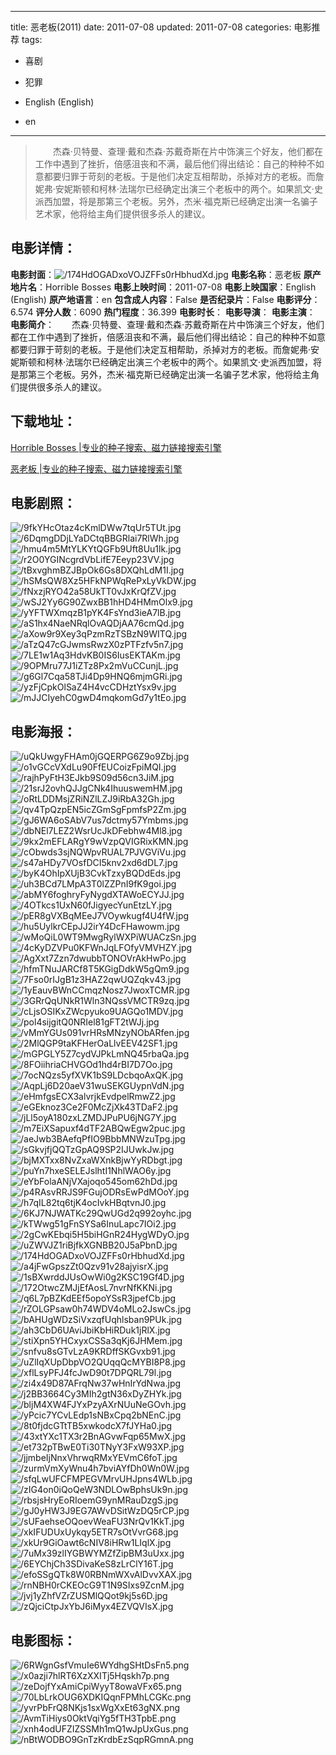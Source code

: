 
---
title: 恶老板(2011)
date: 2011-07-08
updated: 2011-07-08
categories: 电影推荐
tags:
- 喜剧
- 犯罪

- English (English)
- en
---


> 　　杰森·贝特曼、查理·戴和杰森·苏戴奇斯在片中饰演三个好友，他们都在工作中遇到了挫折，倍感沮丧和不满，最后他们得出结论：自己的种种不如意都要归罪于苛刻的老板。于是他们决定互相帮助，杀掉对方的老板。而詹妮弗·安妮斯顿和柯林·法瑞尔已经确定出演三个老板中的两个。如果凯文·史派西加盟，将是那第三个老板。另外，杰米·福克斯已经确定出演一名骗子艺术家，他将给主角们提供很多杀人的建议。

## **电影详情**：

**电影封面**：<img src="https://image.tmdb.org/t/p/w200/174HdOGADxoVOJZFFs0rHbhudXd.jpg" alt="/174HdOGADxoVOJZFFs0rHbhudXd.jpg" title="/174HdOGADxoVOJZFFs0rHbhudXd.jpg">
**电影名称**：恶老板
**原产地片名**：Horrible Bosses
**电影上映时间**：2011-07-08
**电影上映国家**：English (English)
**原产地语言**：en
**包含成人内容**：False
**是否纪录片**：False
**电影评分**：6.574
**评分人数**：6090
**热门程度**：36.399
**电影时长**：
**电影导演**：
**电影主演**：
**电影简介**：　　杰森·贝特曼、查理·戴和杰森·苏戴奇斯在片中饰演三个好友，他们都在工作中遇到了挫折，倍感沮丧和不满，最后他们得出结论：自己的种种不如意都要归罪于苛刻的老板。于是他们决定互相帮助，杀掉对方的老板。而詹妮弗·安妮斯顿和柯林·法瑞尔已经确定出演三个老板中的两个。如果凯文·史派西加盟，将是那第三个老板。另外，杰米·福克斯已经确定出演一名骗子艺术家，他将给主角们提供很多杀人的建议。

## **下载地址**：
[Horrible Bosses |专业的种子搜索、磁力链接搜索引擎](https://movie.amd794.com:2083/?search=Horrible%20Bosses&ordering=&mode=match_phrase&page_size=10&page=1)

[恶老板 |专业的种子搜索、磁力链接搜索引擎](https://movie.amd794.com:2083/?search=%E6%81%B6%E8%80%81%E6%9D%BF&ordering=&mode=match_phrase&page_size=10&page=1)
 

## **电影剧照**：
<img src="https://image.tmdb.org/t/p/original/9fkYHcOtaz4cKmlDWw7tqUr5TUt.jpg" alt="/9fkYHcOtaz4cKmlDWw7tqUr5TUt.jpg" title="/9fkYHcOtaz4cKmlDWw7tqUr5TUt.jpg"><img src="https://image.tmdb.org/t/p/original/6DqmgDDjLYaDCtqBBGRlai7RlWh.jpg" alt="/6DqmgDDjLYaDCtqBBGRlai7RlWh.jpg" title="/6DqmgDDjLYaDCtqBBGRlai7RlWh.jpg"><img src="https://image.tmdb.org/t/p/original/hmu4m5MtYLKYtQGFb9Uft8Uu1lk.jpg" alt="/hmu4m5MtYLKYtQGFb9Uft8Uu1lk.jpg" title="/hmu4m5MtYLKYtQGFb9Uft8Uu1lk.jpg"><img src="https://image.tmdb.org/t/p/original/r2O0YGINcgrdVbLifE7Eeyp23VV.jpg" alt="/r2O0YGINcgrdVbLifE7Eeyp23VV.jpg" title="/r2O0YGINcgrdVbLifE7Eeyp23VV.jpg"><img src="https://image.tmdb.org/t/p/original/tBxvghmBZJBpOk6Gs8DXQhLdM1I.jpg" alt="/tBxvghmBZJBpOk6Gs8DXQhLdM1I.jpg" title="/tBxvghmBZJBpOk6Gs8DXQhLdM1I.jpg"><img src="https://image.tmdb.org/t/p/original/hSMsQW8Xz5HFkNPWqRePxLyVkDW.jpg" alt="/hSMsQW8Xz5HFkNPWqRePxLyVkDW.jpg" title="/hSMsQW8Xz5HFkNPWqRePxLyVkDW.jpg"><img src="https://image.tmdb.org/t/p/original/fNxzjRYO42a58UkTT0vJxKrQfZV.jpg" alt="/fNxzjRYO42a58UkTT0vJxKrQfZV.jpg" title="/fNxzjRYO42a58UkTT0vJxKrQfZV.jpg"><img src="https://image.tmdb.org/t/p/original/wSJ2Yy6G90ZwxBB1hHD4HMmOlx9.jpg" alt="/wSJ2Yy6G90ZwxBB1hHD4HMmOlx9.jpg" title="/wSJ2Yy6G90ZwxBB1hHD4HMmOlx9.jpg"><img src="https://image.tmdb.org/t/p/original/yYFTWXmqzB1pYK4FsYnd3ieA7lB.jpg" alt="/yYFTWXmqzB1pYK4FsYnd3ieA7lB.jpg" title="/yYFTWXmqzB1pYK4FsYnd3ieA7lB.jpg"><img src="https://image.tmdb.org/t/p/original/aS1hx4NaeNRqlOvAQDjAA76cmQd.jpg" alt="/aS1hx4NaeNRqlOvAQDjAA76cmQd.jpg" title="/aS1hx4NaeNRqlOvAQDjAA76cmQd.jpg"><img src="https://image.tmdb.org/t/p/original/aXow9r9Xey3qPzmRzTSBzN9WITQ.jpg" alt="/aXow9r9Xey3qPzmRzTSBzN9WITQ.jpg" title="/aXow9r9Xey3qPzmRzTSBzN9WITQ.jpg"><img src="https://image.tmdb.org/t/p/original/aTzQ47cGJwmsRwzX0zPTFzfv5n7.jpg" alt="/aTzQ47cGJwmsRwzX0zPTFzfv5n7.jpg" title="/aTzQ47cGJwmsRwzX0zPTFzfv5n7.jpg"><img src="https://image.tmdb.org/t/p/original/7LE1w1Aq3HdvKB0IS6IusEKTAKm.jpg" alt="/7LE1w1Aq3HdvKB0IS6IusEKTAKm.jpg" title="/7LE1w1Aq3HdvKB0IS6IusEKTAKm.jpg"><img src="https://image.tmdb.org/t/p/original/9OPMru77J1iZTz8Px2mVuCCunjL.jpg" alt="/9OPMru77J1iZTz8Px2mVuCCunjL.jpg" title="/9OPMru77J1iZTz8Px2mVuCCunjL.jpg"><img src="https://image.tmdb.org/t/p/original/g6Gl7Cqa58TJi4Dp9HNQ6mjmGRi.jpg" alt="/g6Gl7Cqa58TJi4Dp9HNQ6mjmGRi.jpg" title="/g6Gl7Cqa58TJi4Dp9HNQ6mjmGRi.jpg"><img src="https://image.tmdb.org/t/p/original/yzFjCpkOlSaZ4H4vcCDHztYsx9v.jpg" alt="/yzFjCpkOlSaZ4H4vcCDHztYsx9v.jpg" title="/yzFjCpkOlSaZ4H4vcCDHztYsx9v.jpg"><img src="https://image.tmdb.org/t/p/original/mJJCIyehC0gwD4mqkomGd7y1tEo.jpg" alt="/mJJCIyehC0gwD4mqkomGd7y1tEo.jpg" title="/mJJCIyehC0gwD4mqkomGd7y1tEo.jpg">

## **电影海报**：
<img src="https://image.tmdb.org/t/p/original/uQkUwgyFHAm0jGQERPG6Z9o9Zbj.jpg" alt="/uQkUwgyFHAm0jGQERPG6Z9o9Zbj.jpg" title="/uQkUwgyFHAm0jGQERPG6Z9o9Zbj.jpg"><img src="https://image.tmdb.org/t/p/original/o1vGCcVXdLu90FfEUCoizFpiMQI.jpg" alt="/o1vGCcVXdLu90FfEUCoizFpiMQI.jpg" title="/o1vGCcVXdLu90FfEUCoizFpiMQI.jpg"><img src="https://image.tmdb.org/t/p/original/rajhPyFtH3EJkb9S09d56cn3JiM.jpg" alt="/rajhPyFtH3EJkb9S09d56cn3JiM.jpg" title="/rajhPyFtH3EJkb9S09d56cn3JiM.jpg"><img src="https://image.tmdb.org/t/p/original/21srJ2ovhQJJgCNk4IhuuswemHM.jpg" alt="/21srJ2ovhQJJgCNk4IhuuswemHM.jpg" title="/21srJ2ovhQJJgCNk4IhuuswemHM.jpg"><img src="https://image.tmdb.org/t/p/original/oRtLDDMsjZRiNZlLZJ9iRbA32Gh.jpg" alt="/oRtLDDMsjZRiNZlLZJ9iRbA32Gh.jpg" title="/oRtLDDMsjZRiNZlLZJ9iRbA32Gh.jpg"><img src="https://image.tmdb.org/t/p/original/qv4TpQzpEN5icZGmSgFpmfsP2Zm.jpg" alt="/qv4TpQzpEN5icZGmSgFpmfsP2Zm.jpg" title="/qv4TpQzpEN5icZGmSgFpmfsP2Zm.jpg"><img src="https://image.tmdb.org/t/p/original/gJ6WA6oSAbV7us7dctmy57Ymbms.jpg" alt="/gJ6WA6oSAbV7us7dctmy57Ymbms.jpg" title="/gJ6WA6oSAbV7us7dctmy57Ymbms.jpg"><img src="https://image.tmdb.org/t/p/original/dbNEl7LEZ2WsrUcJkDFebhw4Ml8.jpg" alt="/dbNEl7LEZ2WsrUcJkDFebhw4Ml8.jpg" title="/dbNEl7LEZ2WsrUcJkDFebhw4Ml8.jpg"><img src="https://image.tmdb.org/t/p/original/9kx2mEFLARgY9wVzpQVIGRixKMN.jpg" alt="/9kx2mEFLARgY9wVzpQVIGRixKMN.jpg" title="/9kx2mEFLARgY9wVzpQVIGRixKMN.jpg"><img src="https://image.tmdb.org/t/p/original/cObwds3sjNQWpvRUAL7PJVGViVu.jpg" alt="/cObwds3sjNQWpvRUAL7PJVGViVu.jpg" title="/cObwds3sjNQWpvRUAL7PJVGViVu.jpg"><img src="https://image.tmdb.org/t/p/original/s47aHDy7VOsfDCI5knv2xd6dDL7.jpg" alt="/s47aHDy7VOsfDCI5knv2xd6dDL7.jpg" title="/s47aHDy7VOsfDCI5knv2xd6dDL7.jpg"><img src="https://image.tmdb.org/t/p/original/byK4OhIpXUjB3CvkTzxyBQDdEds.jpg" alt="/byK4OhIpXUjB3CvkTzxyBQDdEds.jpg" title="/byK4OhIpXUjB3CvkTzxyBQDdEds.jpg"><img src="https://image.tmdb.org/t/p/original/uh3BCd7LMpA3T0lZZPnI9fK9goi.jpg" alt="/uh3BCd7LMpA3T0lZZPnI9fK9goi.jpg" title="/uh3BCd7LMpA3T0lZZPnI9fK9goi.jpg"><img src="https://image.tmdb.org/t/p/original/abMY6foghryFyNygdXTAWoECYJJ.jpg" alt="/abMY6foghryFyNygdXTAWoECYJJ.jpg" title="/abMY6foghryFyNygdXTAWoECYJJ.jpg"><img src="https://image.tmdb.org/t/p/original/4OTkcs1UxN60fJigyecYunEtzLY.jpg" alt="/4OTkcs1UxN60fJigyecYunEtzLY.jpg" title="/4OTkcs1UxN60fJigyecYunEtzLY.jpg"><img src="https://image.tmdb.org/t/p/original/pER8gVXBqMEeJ7VOywkugf4U4fW.jpg" alt="/pER8gVXBqMEeJ7VOywkugf4U4fW.jpg" title="/pER8gVXBqMEeJ7VOywkugf4U4fW.jpg"><img src="https://image.tmdb.org/t/p/original/hu5UylkrCEpJJ2irY4DcFHawowm.jpg" alt="/hu5UylkrCEpJJ2irY4DcFHawowm.jpg" title="/hu5UylkrCEpJJ2irY4DcFHawowm.jpg"><img src="https://image.tmdb.org/t/p/original/wMoQiL0WT9MwgRylWXPiWUACzSn.jpg" alt="/wMoQiL0WT9MwgRylWXPiWUACzSn.jpg" title="/wMoQiL0WT9MwgRylWXPiWUACzSn.jpg"><img src="https://image.tmdb.org/t/p/original/4cKyDZVPu0KFWnJqLFOfyVMVHZY.jpg" alt="/4cKyDZVPu0KFWnJqLFOfyVMVHZY.jpg" title="/4cKyDZVPu0KFWnJqLFOfyVMVHZY.jpg"><img src="https://image.tmdb.org/t/p/original/AgXxt7Zzn7dwubbTONOVrAkHwPo.jpg" alt="/AgXxt7Zzn7dwubbTONOVrAkHwPo.jpg" title="/AgXxt7Zzn7dwubbTONOVrAkHwPo.jpg"><img src="https://image.tmdb.org/t/p/original/hfmTNuJARCf8T5KGigDdkW5gQm9.jpg" alt="/hfmTNuJARCf8T5KGigDdkW5gQm9.jpg" title="/hfmTNuJARCf8T5KGigDdkW5gQm9.jpg"><img src="https://image.tmdb.org/t/p/original/7Fso0rIJgB1z3HAZ2qwUQZqkv43.jpg" alt="/7Fso0rIJgB1z3HAZ2qwUQZqkv43.jpg" title="/7Fso0rIJgB1z3HAZ2qwUQZqkv43.jpg"><img src="https://image.tmdb.org/t/p/original/1yEauvBWnCCmqzNosz7JwoxTCMR.jpg" alt="/1yEauvBWnCCmqzNosz7JwoxTCMR.jpg" title="/1yEauvBWnCCmqzNosz7JwoxTCMR.jpg"><img src="https://image.tmdb.org/t/p/original/3GRrQqUNkR1Wln3NQssVMCTR9zq.jpg" alt="/3GRrQqUNkR1Wln3NQssVMCTR9zq.jpg" title="/3GRrQqUNkR1Wln3NQssVMCTR9zq.jpg"><img src="https://image.tmdb.org/t/p/original/cLjsOSIKxZWcpyuko9UAGQo1MDV.jpg" alt="/cLjsOSIKxZWcpyuko9UAGQo1MDV.jpg" title="/cLjsOSIKxZWcpyuko9UAGQo1MDV.jpg"><img src="https://image.tmdb.org/t/p/original/pol4sijgitQ0NRIel81gFT2tWJj.jpg" alt="/pol4sijgitQ0NRIel81gFT2tWJj.jpg" title="/pol4sijgitQ0NRIel81gFT2tWJj.jpg"><img src="https://image.tmdb.org/t/p/original/vMmYGUs091vrHRsMNzyNObARfen.jpg" alt="/vMmYGUs091vrHRsMNzyNObARfen.jpg" title="/vMmYGUs091vrHRsMNzyNObARfen.jpg"><img src="https://image.tmdb.org/t/p/original/2MlQGP9taKFHerOaLlvEEV42SF1.jpg" alt="/2MlQGP9taKFHerOaLlvEEV42SF1.jpg" title="/2MlQGP9taKFHerOaLlvEEV42SF1.jpg"><img src="https://image.tmdb.org/t/p/original/mGPGLY5Z7cydVJPkLmNQ45rbaQa.jpg" alt="/mGPGLY5Z7cydVJPkLmNQ45rbaQa.jpg" title="/mGPGLY5Z7cydVJPkLmNQ45rbaQa.jpg"><img src="https://image.tmdb.org/t/p/original/8FOiihriaCHVGOd1hd4rBI7D7Oo.jpg" alt="/8FOiihriaCHVGOd1hd4rBI7D7Oo.jpg" title="/8FOiihriaCHVGOd1hd4rBI7D7Oo.jpg"><img src="https://image.tmdb.org/t/p/original/7ocNQzs5yfXVK1bS9LDcbqoAxQK.jpg" alt="/7ocNQzs5yfXVK1bS9LDcbqoAxQK.jpg" title="/7ocNQzs5yfXVK1bS9LDcbqoAxQK.jpg"><img src="https://image.tmdb.org/t/p/original/AqpLj6D20aeV31wuSEKGUypnVdN.jpg" alt="/AqpLj6D20aeV31wuSEKGUypnVdN.jpg" title="/AqpLj6D20aeV31wuSEKGUypnVdN.jpg"><img src="https://image.tmdb.org/t/p/original/eHmfgsECX3alvrjkEvdpelRmwZ2.jpg" alt="/eHmfgsECX3alvrjkEvdpelRmwZ2.jpg" title="/eHmfgsECX3alvrjkEvdpelRmwZ2.jpg"><img src="https://image.tmdb.org/t/p/original/eGEknoz3Ce2F0McZjXk43TDaF2.jpg" alt="/eGEknoz3Ce2F0McZjXk43TDaF2.jpg" title="/eGEknoz3Ce2F0McZjXk43TDaF2.jpg"><img src="https://image.tmdb.org/t/p/original/jLl5oyA180zxLZMDJPuPU6jNG7Y.jpg" alt="/jLl5oyA180zxLZMDJPuPU6jNG7Y.jpg" title="/jLl5oyA180zxLZMDJPuPU6jNG7Y.jpg"><img src="https://image.tmdb.org/t/p/original/m7EiXSapuxf4dTF2ABQwEgw2puc.jpg" alt="/m7EiXSapuxf4dTF2ABQwEgw2puc.jpg" title="/m7EiXSapuxf4dTF2ABQwEgw2puc.jpg"><img src="https://image.tmdb.org/t/p/original/aeJwb3BAefqPfIO9BbbMNWzuTpg.jpg" alt="/aeJwb3BAefqPfIO9BbbMNWzuTpg.jpg" title="/aeJwb3BAefqPfIO9BbbMNWzuTpg.jpg"><img src="https://image.tmdb.org/t/p/original/sGkvjfjQQTzGpAQ9SP2IJUwkJw.jpg" alt="/sGkvjfjQQTzGpAQ9SP2IJUwkJw.jpg" title="/sGkvjfjQQTzGpAQ9SP2IJUwkJw.jpg"><img src="https://image.tmdb.org/t/p/original/bjMXTxx8NvZxaWXnkBjwYyRDbgt.jpg" alt="/bjMXTxx8NvZxaWXnkBjwYyRDbgt.jpg" title="/bjMXTxx8NvZxaWXnkBjwYyRDbgt.jpg"><img src="https://image.tmdb.org/t/p/original/puYn7hxeSELEJslhtI1NhlWAO6y.jpg" alt="/puYn7hxeSELEJslhtI1NhlWAO6y.jpg" title="/puYn7hxeSELEJslhtI1NhlWAO6y.jpg"><img src="https://image.tmdb.org/t/p/original/eYbFolaANjVXajoqo545om62hDd.jpg" alt="/eYbFolaANjVXajoqo545om62hDd.jpg" title="/eYbFolaANjVXajoqo545om62hDd.jpg"><img src="https://image.tmdb.org/t/p/original/p4RAsvRRJS9FGujODRsEwPdMOoY.jpg" alt="/p4RAsvRRJS9FGujODRsEwPdMOoY.jpg" title="/p4RAsvRRJS9FGujODRsEwPdMOoY.jpg"><img src="https://image.tmdb.org/t/p/original/h7qIL82tq6tjK4ocIvkHBqtvnJ0.jpg" alt="/h7qIL82tq6tjK4ocIvkHBqtvnJ0.jpg" title="/h7qIL82tq6tjK4ocIvkHBqtvnJ0.jpg"><img src="https://image.tmdb.org/t/p/original/6KJ7NJWATKc29QwUGd2q992oyhc.jpg" alt="/6KJ7NJWATKc29QwUGd2q992oyhc.jpg" title="/6KJ7NJWATKc29QwUGd2q992oyhc.jpg"><img src="https://image.tmdb.org/t/p/original/kTWwg51gFnSYSa6InuLapc7IOi2.jpg" alt="/kTWwg51gFnSYSa6InuLapc7IOi2.jpg" title="/kTWwg51gFnSYSa6InuLapc7IOi2.jpg"><img src="https://image.tmdb.org/t/p/original/2gCwKEbqi5H5biHGnR24HygWDyO.jpg" alt="/2gCwKEbqi5H5biHGnR24HygWDyO.jpg" title="/2gCwKEbqi5H5biHGnR24HygWDyO.jpg"><img src="https://image.tmdb.org/t/p/original/uZWVJZ1riBjfkXGNBB20J5aPbnD.jpg" alt="/uZWVJZ1riBjfkXGNBB20J5aPbnD.jpg" title="/uZWVJZ1riBjfkXGNBB20J5aPbnD.jpg"><img src="https://image.tmdb.org/t/p/original/174HdOGADxoVOJZFFs0rHbhudXd.jpg" alt="/174HdOGADxoVOJZFFs0rHbhudXd.jpg" title="/174HdOGADxoVOJZFFs0rHbhudXd.jpg"><img src="https://image.tmdb.org/t/p/original/a4jFwGpszZt0Qzv91v28ajyisrX.jpg" alt="/a4jFwGpszZt0Qzv91v28ajyisrX.jpg" title="/a4jFwGpszZt0Qzv91v28ajyisrX.jpg"><img src="https://image.tmdb.org/t/p/original/1sBXwrddJUsOwWi0g2KSC19Gf4D.jpg" alt="/1sBXwrddJUsOwWi0g2KSC19Gf4D.jpg" title="/1sBXwrddJUsOwWi0g2KSC19Gf4D.jpg"><img src="https://image.tmdb.org/t/p/original/172OtwcZMJjEfAosL7nvrNfKKNi.jpg" alt="/172OtwcZMJjEfAosL7nvrNfKKNi.jpg" title="/172OtwcZMJjEfAosL7nvrNfKKNi.jpg"><img src="https://image.tmdb.org/t/p/original/q6L7pBZKdEEf5opoYSsR3jpefCb.jpg" alt="/q6L7pBZKdEEf5opoYSsR3jpefCb.jpg" title="/q6L7pBZKdEEf5opoYSsR3jpefCb.jpg"><img src="https://image.tmdb.org/t/p/original/rZOLGPsaw0h74WDV4oMLo2JswCs.jpg" alt="/rZOLGPsaw0h74WDV4oMLo2JswCs.jpg" title="/rZOLGPsaw0h74WDV4oMLo2JswCs.jpg"><img src="https://image.tmdb.org/t/p/original/bAHUgWDzSiVxzqfUqhlsban9PUk.jpg" alt="/bAHUgWDzSiVxzqfUqhlsban9PUk.jpg" title="/bAHUgWDzSiVxzqfUqhlsban9PUk.jpg"><img src="https://image.tmdb.org/t/p/original/ah3CbD6UAviJbiKbHiRDuk1jRlX.jpg" alt="/ah3CbD6UAviJbiKbHiRDuk1jRlX.jpg" title="/ah3CbD6UAviJbiKbHiRDuk1jRlX.jpg"><img src="https://image.tmdb.org/t/p/original/stiXpn5YHCxyxCSSa3qKj6JHMem.jpg" alt="/stiXpn5YHCxyxCSSa3qKj6JHMem.jpg" title="/stiXpn5YHCxyxCSSa3qKj6JHMem.jpg"><img src="https://image.tmdb.org/t/p/original/snfvu8sGTvLzA9KRDffSKGvxb91.jpg" alt="/snfvu8sGTvLzA9KRDffSKGvxb91.jpg" title="/snfvu8sGTvLzA9KRDffSKGvxb91.jpg"><img src="https://image.tmdb.org/t/p/original/uZlIqXUpDbpVO2QUqqQcMYBI8P8.jpg" alt="/uZlIqXUpDbpVO2QUqqQcMYBI8P8.jpg" title="/uZlIqXUpDbpVO2QUqqQcMYBI8P8.jpg"><img src="https://image.tmdb.org/t/p/original/xflLsyPFJ4fcJwD90t7DPQRL79l.jpg" alt="/xflLsyPFJ4fcJwD90t7DPQRL79l.jpg" title="/xflLsyPFJ4fcJwD90t7DPQRL79l.jpg"><img src="https://image.tmdb.org/t/p/original/zi4x49D87AFrqNw37wHnIrYdNwa.jpg" alt="/zi4x49D87AFrqNw37wHnIrYdNwa.jpg" title="/zi4x49D87AFrqNw37wHnIrYdNwa.jpg"><img src="https://image.tmdb.org/t/p/original/j2BB3664Cy3MIh2gtN36xDyZHYk.jpg" alt="/j2BB3664Cy3MIh2gtN36xDyZHYk.jpg" title="/j2BB3664Cy3MIh2gtN36xDyZHYk.jpg"><img src="https://image.tmdb.org/t/p/original/bljM4XW4FJYxPzyAXrNUuNeGOvh.jpg" alt="/bljM4XW4FJYxPzyAXrNUuNeGOvh.jpg" title="/bljM4XW4FJYxPzyAXrNUuNeGOvh.jpg"><img src="https://image.tmdb.org/t/p/original/yPcic7YCvLEdp1sNBxCpq2bNEnC.jpg" alt="/yPcic7YCvLEdp1sNBxCpq2bNEnC.jpg" title="/yPcic7YCvLEdp1sNBxCpq2bNEnC.jpg"><img src="https://image.tmdb.org/t/p/original/8t0fjdcGTtTB5xwkodcX7fJYHa0.jpg" alt="/8t0fjdcGTtTB5xwkodcX7fJYHa0.jpg" title="/8t0fjdcGTtTB5xwkodcX7fJYHa0.jpg"><img src="https://image.tmdb.org/t/p/original/43xtYXc1TX3r2BnAGvwFqp65MwX.jpg" alt="/43xtYXc1TX3r2BnAGvwFqp65MwX.jpg" title="/43xtYXc1TX3r2BnAGvwFqp65MwX.jpg"><img src="https://image.tmdb.org/t/p/original/et732pTBwE0Ti30TNyY3FxW93XP.jpg" alt="/et732pTBwE0Ti30TNyY3FxW93XP.jpg" title="/et732pTBwE0Ti30TNyY3FxW93XP.jpg"><img src="https://image.tmdb.org/t/p/original/jjmbeIjNnxVhrwqRMxYEVmC6foT.jpg" alt="/jjmbeIjNnxVhrwqRMxYEVmC6foT.jpg" title="/jjmbeIjNnxVhrwqRMxYEVmC6foT.jpg"><img src="https://image.tmdb.org/t/p/original/zurmVmXyWnu4h7bviAYfDh0Wn0W.jpg" alt="/zurmVmXyWnu4h7bviAYfDh0Wn0W.jpg" title="/zurmVmXyWnu4h7bviAYfDh0Wn0W.jpg"><img src="https://image.tmdb.org/t/p/original/sfqLwUFCFMPEGVMrvUHJpns4WLb.jpg" alt="/sfqLwUFCFMPEGVMrvUHJpns4WLb.jpg" title="/sfqLwUFCFMPEGVMrvUHJpns4WLb.jpg"><img src="https://image.tmdb.org/t/p/original/zIG4on0iQoQeW3NDLOwBphsUk9n.jpg" alt="/zIG4on0iQoQeW3NDLOwBphsUk9n.jpg" title="/zIG4on0iQoQeW3NDLOwBphsUk9n.jpg"><img src="https://image.tmdb.org/t/p/original/rbsjsHryEoRIoemG9ynMRauDzgS.jpg" alt="/rbsjsHryEoRIoemG9ynMRauDzgS.jpg" title="/rbsjsHryEoRIoemG9ynMRauDzgS.jpg"><img src="https://image.tmdb.org/t/p/original/gJ0yHW3J9EG7AWvDSitWzDQ5rCP.jpg" alt="/gJ0yHW3J9EG7AWvDSitWzDQ5rCP.jpg" title="/gJ0yHW3J9EG7AWvDSitWzDQ5rCP.jpg"><img src="https://image.tmdb.org/t/p/original/sUFaehseOQoevWeaFU3NrQv1KkT.jpg" alt="/sUFaehseOQoevWeaFU3NrQv1KkT.jpg" title="/sUFaehseOQoevWeaFU3NrQv1KkT.jpg"><img src="https://image.tmdb.org/t/p/original/xkIFUDUxUykqy5ETR7sOtVvrG68.jpg" alt="/xkIFUDUxUykqy5ETR7sOtVvrG68.jpg" title="/xkIFUDUxUykqy5ETR7sOtVvrG68.jpg"><img src="https://image.tmdb.org/t/p/original/xkUr9GiOawt6cNIV8iHRw1LIqlX.jpg" alt="/xkUr9GiOawt6cNIV8iHRw1LIqlX.jpg" title="/xkUr9GiOawt6cNIV8iHRw1LIqlX.jpg"><img src="https://image.tmdb.org/t/p/original/7uMx39zlIYGBWYMZfZipBM3uUxx.jpg" alt="/7uMx39zlIYGBWYMZfZipBM3uUxx.jpg" title="/7uMx39zlIYGBWYMZfZipBM3uUxx.jpg"><img src="https://image.tmdb.org/t/p/original/6EYChjCh3SDivaKeS8zLrClY16T.jpg" alt="/6EYChjCh3SDivaKeS8zLrClY16T.jpg" title="/6EYChjCh3SDivaKeS8zLrClY16T.jpg"><img src="https://image.tmdb.org/t/p/original/efoSSgQTk8W0RBNmWXvAlDvvXAX.jpg" alt="/efoSSgQTk8W0RBNmWXvAlDvvXAX.jpg" title="/efoSSgQTk8W0RBNmWXvAlDvvXAX.jpg"><img src="https://image.tmdb.org/t/p/original/rnNBH0rCKEOcG9T1N9SIxs9ZcnM.jpg" alt="/rnNBH0rCKEOcG9T1N9SIxs9ZcnM.jpg" title="/rnNBH0rCKEOcG9T1N9SIxs9ZcnM.jpg"><img src="https://image.tmdb.org/t/p/original/jvj1yZhfVZrZUSMlQQot9kj5s6D.jpg" alt="/jvj1yZhfVZrZUSMlQQot9kj5s6D.jpg" title="/jvj1yZhfVZrZUSMlQQot9kj5s6D.jpg"><img src="https://image.tmdb.org/t/p/original/zQjciCtpJxYbJ6iMyx4EZVQVIsX.jpg" alt="/zQjciCtpJxYbJ6iMyx4EZVQVIsX.jpg" title="/zQjciCtpJxYbJ6iMyx4EZVQVIsX.jpg">

## **电影图标**：
<img src="https://image.tmdb.org/t/p/original/6RWgnGsfVmuIe6WYdhgSHtDsFn5.png" alt="/6RWgnGsfVmuIe6WYdhgSHtDsFn5.png" title="/6RWgnGsfVmuIe6WYdhgSHtDsFn5.png"><img src="https://image.tmdb.org/t/p/original/x0azji7hlRT6XzXXITj5Hqskh7p.png" alt="/x0azji7hlRT6XzXXITj5Hqskh7p.png" title="/x0azji7hlRT6XzXXITj5Hqskh7p.png"><img src="https://image.tmdb.org/t/p/original/zeDojfYxAmiCpiWyyT8owaVFx65.png" alt="/zeDojfYxAmiCpiWyyT8owaVFx65.png" title="/zeDojfYxAmiCpiWyyT8owaVFx65.png"><img src="https://image.tmdb.org/t/p/original/70LbLrkOUG6XDKIQqnFPMhLCGKc.png" alt="/70LbLrkOUG6XDKIQqnFPMhLCGKc.png" title="/70LbLrkOUG6XDKIQqnFPMhLCGKc.png"><img src="https://image.tmdb.org/t/p/original/yvrPbFrQ8NKjs1sxWgXxEt63gNX.png" alt="/yvrPbFrQ8NKjs1sxWgXxEt63gNX.png" title="/yvrPbFrQ8NKjs1sxWgXxEt63gNX.png"><img src="https://image.tmdb.org/t/p/original/AvmTiHiys0OktVqiYg5fTH3TpbE.png" alt="/AvmTiHiys0OktVqiYg5fTH3TpbE.png" title="/AvmTiHiys0OktVqiYg5fTH3TpbE.png"><img src="https://image.tmdb.org/t/p/original/xnh4odUFZIZSSMh1mQ1wJpUxGus.png" alt="/xnh4odUFZIZSSMh1mQ1wJpUxGus.png" title="/xnh4odUFZIZSSMh1mQ1wJpUxGus.png"><img src="https://image.tmdb.org/t/p/original/nBtWODBO9GnTzKrdbEzSqpRGmnA.png" alt="/nBtWODBO9GnTzKrdbEzSqpRGmnA.png" title="/nBtWODBO9GnTzKrdbEzSqpRGmnA.png">
